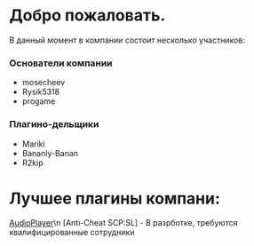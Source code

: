 # Добро пожаловать.
В данный момент в компании состоит несколько участников:
### Основатели компании
- mosecheev
- Rysik5318
- progame
### Плагино-дельщики
- Mariki
- Bananly-Banan
- R2kip
# Лучшее плагины компани:
[AudioPlayer](https://github.com/Edren-Baton-Team/AudioPlayer)\n
[Anti-Cheat SCP:SL] - В разрботке, требуются квалифицированные сотрудники
